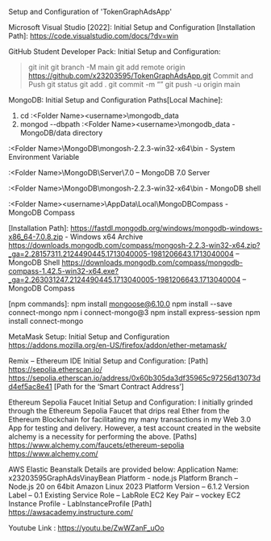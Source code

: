 Setup and Configuration of 'TokenGraphAdsApp'

Microsoft Visual Studio [2022]:
Initial Setup and Configuration 
[Installation Path]: https://code.visualstudio.com/docs/?dv=win

GitHub Student Developer Pack:
Initial Setup and Configuration:
> git init
> git branch -M main
> git add remote origin https://github.com/x23203595/TokenGraphAdsApp.git
Commit and Push
> git status
> git add .
> git commit -m “<meaningful comments>”
> git push -u origin main

MongoDB:
Initial Setup and Configuration
Paths[Local Machine]:
1) cd <Drive Name>:\<Folder Name>\<username>\mongodb_data
2) mongod --dbpath <Drive Name>:\<Folder Name>\<username>\mongodb_data - MongoDB/data directory

<Drive Name>:\<Folder Name>\MongoDB\mongosh-2.2.3-win32-x64\bin - System Environment Variable

<Drive Name>:\<Folder Name>\MongoDB\Server\7.0 – MongoDB 7.0 Server

<Drive Name>:\<Folder Name>\MongoDB\mongosh-2.2.3-win32-x64\bin - MongoDB shell

<Drive Name>:\<Folder Name>\<username>\AppData\Local\MongoDBCompass - MongoDB Compass

[Installation Path]:
https://fastdl.mongodb.org/windows/mongodb-windows-x86_64-7.0.8.zip - Windows x64 Archive
https://downloads.mongodb.com/compass/mongosh-2.2.3-win32-x64.zip?_ga=2.28157311.2124490445.1713040005-1981206643.1713040004 – MongoDB Shell
https://downloads.mongodb.com/compass/mongodb-compass-1.42.5-win32-x64.exe?_ga=2.263031247.2124490445.1713040005-1981206643.1713040004 – MongoDB Compass

[npm commands]:
npm install mongoose@6.10.0
npm install --save connect-mongo
npm i connect-mongo@3
npm install express-session
npm install connect-mongo

MetaMask Setup:
Initial Setup and Configuration
https://addons.mozilla.org/en-US/firefox/addon/ether-metamask/

Remix – Ethereum IDE
Initial Setup and Configuration:
[Path] https://sepolia.etherscan.io/
https://sepolia.etherscan.io/address/0x60b305da3df35965c97256d13073dd4ef5ac8e41 [Path for the ‘Smart Contract Address’]

Ethereum Sepolia Faucet
Initial Setup and Configuration:
I initially grinded through the Ethereum Sepolia Faucet that drips real Ether from the Ethereum Blockchain for facilitating my many transactions in my Web 3.0 App for testing and delivery. However, a test account created in the website alchemy is a necessity for performing the above.
[Paths]
https://www.alchemy.com/faucets/ethereum-sepolia
https://www.alchemy.com/

AWS Elastic Beanstalk
Details are provided below:
Application Name: x23203595GraphAdsVinayBean Platform - node.js
Platform Branch – Node.js 20 on 64bit Amazon Linux 2023 Platform Version – 6.1.2
Version Label – 0.1
Existing Service Role – LabRole EC2 Key Pair – vockey
EC2 Instance Profile - LabInstanceProfile [Path] https://awsacademy.instructure.com/

Youtube Link : https://youtu.be/ZwWZanF_uOo
